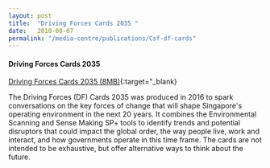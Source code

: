 ```yaml
---
layout: post
title:  "Driving Forces Cards 2035 "
date:   2018-08-07
permalink: "/media-centre/publications/Csf-df-cards"
---
```


#### **Driving Forces Cards 2035**

[Driving Forces Cards 2035 (8MB)]("/files/media-centre/publications/csf-df-cards.pdf"){:target="_blank}


The Driving Forces (DF) Cards 2035 was produced in 2016 to spark conversations on the key forces of change that will shape Singapore's operating environment in the next 20 years. It combines the Environmental Scanning and Sense Making SP+ tools to identify trends and potential disruptors that could impact the global order, the way people live, work and interact, and how governments operate in this time frame. The cards are not intended to be exhaustive, but offer alternative ways to think about the future.
